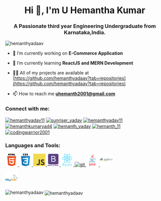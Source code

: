 <h1 align="center">Hi 👋, I'm U Hemantha Kumar</h1>
<h3 align="center">A Passionate third year Engineering Undergraduate from Karnataka,India.</h3>

<p align="left"> <img src="https://komarev.com/ghpvc/?username=hemanthyadaav&label=Profile%20views&color=0e75b6&style=flat" alt="hemanthyadaav" /> </p>

- 🔭 I’m currently working on **E-Commerce Application**

- 🌱 I’m currently learning **ReactJS and MERN Development**

- 👨‍💻 All of my projects are available at [https://github.com/hemanthyadaav?tab=repositories](https://github.com/hemanthyadaav?tab=repositories)

- 📫 How to reach me **uhemanth2001@gmail.com**

<h3 align="left">Connect with me:</h3>
<p align="left">
<a href="https://linkedin.com/in/hemanthyadav11" target="_blank"><img align="center" src="https://cdn.jsdelivr.net/npm/simple-icons@3.0.1/icons/linkedin.svg" alt="hemanthyadav11" height="30" width="40" /></a>
<a href="https://instagram.com/sunriser_yadav" target="_blank"><img align="center" src="https://cdn.jsdelivr.net/npm/simple-icons@3.0.1/icons/instagram.svg" alt="sunriser_yadav" height="30" width="40" /></a>
<a href="https://www.codechef.com/users/hemanthyadav11" target="_blank"><img align="center" src="https://cdn.jsdelivr.net/npm/simple-icons@3.1.0/icons/codechef.svg" alt="hemanthyadav11" height="30" width="40" /></a>
<a href="https://www.hackerrank.com/hemanthkumaryad4" target="_blank"><img align="center" src="https://cdn.jsdelivr.net/npm/simple-icons@3.0.1/icons/hackerrank.svg" alt="hemanthkumaryad4" height="30" width="40" /></a>
<a href="https://codeforces.com/profile/hemanth_yadav" target="_blank"><img align="center" src="https://cdn.jsdelivr.net/npm/simple-icons@3.0.1/icons/codeforces.svg" alt="hemanth_yadav" height="30" width="40" /></a>
<a href="https://www.leetcode.com/hemanth_11" target="_blank"><img align="center" src="https://cdn.jsdelivr.net/npm/simple-icons@3.0.1/icons/leetcode.svg" alt="hemanth_11" height="30" width="40" /></a>
<a href="https://auth.geeksforgeeks.org/user/codingwarrior01/profile" target="_blank"><img align="center" src="https://cdn.jsdelivr.net/npm/simple-icons@3.0.1/icons/geeksforgeeks.svg" alt="codingwarrior2001" height="30" width="40" /></a>
</p>

<h3 align="left">Languages and Tools:</h3>

 <a href="https://www.w3.org/html/" target="_blank"> <img src="https://raw.githubusercontent.com/devicons/devicon/7a4ca8aa871d6dca81691e018d31eed89cb70a76/icons/html5/html5-original-wordmark.svg" alt="html5" width="40" height="40"/> </a> 
   <a href="https://www.w3schools.com/css/" target="_blank"> <img src="https://raw.githubusercontent.com/devicons/devicon/7a4ca8aa871d6dca81691e018d31eed89cb70a76/icons/css3/css3-original-wordmark.svg" alt="css3" width="40" height="40"/> </a> 
   <a href="https://developer.mozilla.org/en-US/docs/Web/JavaScript" target="_blank"> <img src="https://raw.githubusercontent.com/devicons/devicon/7a4ca8aa871d6dca81691e018d31eed89cb70a76/icons/javascript/javascript-original.svg" alt="javascript" width="40" height="40"/> </a> 
<a href="https://getbootstrap.com" target="_blank"> <img src="https://raw.githubusercontent.com/devicons/devicon/7a4ca8aa871d6dca81691e018d31eed89cb70a76/icons/bootstrap/bootstrap-plain-wordmark.svg" alt="bootstrap" width="40" height="40"/> </a> 
  <a href="https://reactjs.org/" target="_blank"> <img src="https://raw.githubusercontent.com/devicons/devicon/7a4ca8aa871d6dca81691e018d31eed89cb70a76/icons/react/react-original-wordmark.svg" alt="react" width="40" height="40"/> </a>
  <a href="https://git-scm.com/" target="_blank"> <img src="https://www.vectorlogo.zone/logos/git-scm/git-scm-icon.svg" alt="git" width="40" height="40"/> </a> 
  <a href="https://www.java.com" target="_blank"> <img src="https://raw.githubusercontent.com/devicons/devicon/7a4ca8aa871d6dca81691e018d31eed89cb70a76/icons/java/java-original-wordmark.svg" alt="java" width="40" height="40"/> </a>
  <a href="https://www.python.org" target="_blank"> <img src="https://raw.githubusercontent.com/devicons/devicon/7a4ca8aa871d6dca81691e018d31eed89cb70a76/icons/python/python-original-wordmark.svg" alt="python" width="40" height="40"/> </a>

   <a href="https://www.mysql.com/" target="_blank"> <img src="https://raw.githubusercontent.com/devicons/devicon/7a4ca8aa871d6dca81691e018d31eed89cb70a76/icons/mysql/mysql-original-wordmark.svg" alt="react" width="40" height="40"/> </a>
  
<!--   <a href="https://www.mongodb.com/" target="_blank"> <img src="https://devicons.github.io/devicon/devicon.git/icons/mongodb/mongodb-original-wordmark.svg" alt="mongodb" width="40" height="40"/> </a>  -->
<!--   <a href="https://nodejs.org" target="_blank"> <img src="https://devicons.github.io/devicon/devicon.git/icons/nodejs/nodejs-original-wordmark.svg" alt="nodejs" width="40" height="40"/> </a> -->
<!--   <a href="https://www.oracle.com/" target="_blank"> <img src="https://devicons.github.io/devicon/devicon.git/icons/oracle/oracle-original.svg" alt="oracle" width="40" height="40"/> </a> -->
<!--   <a href="https://postman.com" target="_blank"> <img src="https://www.vectorlogo.zone/logos/getpostman/getpostman-icon.svg" alt="postman" width="40" height="40"/> </a> -->
<!--   <a href="https://scikit-learn.org/" target="_blank"> <img src="https://upload.wikimedia.org/wikipedia/commons/0/05/Scikit_learn_logo_small.svg" alt="scikit_learn" width="40" height="40"/> </a> </p> -->

<p><img align="left" src="https://github-readme-stats.vercel.app/api/top-langs?username=hemanthyadaav&show_icons=true&locale=en&layout=compact" alt="hemanthyadaav" /></p>

<p>&nbsp;<img align="center" src="https://github-readme-stats.vercel.app/api?username=hemanthyadaav&show_icons=true&locale=en" alt="hemanthyadaav" /></p>

